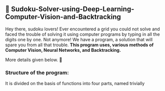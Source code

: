 ## :memo: Sudoku-Solver-using-Deep-Learning-Computer-Vision-and-Backtracking
Hey there, sudoku lovers! Ever encountered a grid you could not solve and faced the trouble of solving it using computer programs by typing in all the digits one by one. Not anymore!
We have a program, a solution that will spare you from all that trouble.
**This program uses, various methods of Computer Vision, Neural Networks, and Backtracking.**

More details given below.
:rocket: 

### Structure of the program:

It is divided on the basis of functions into four parts, named trivially 
